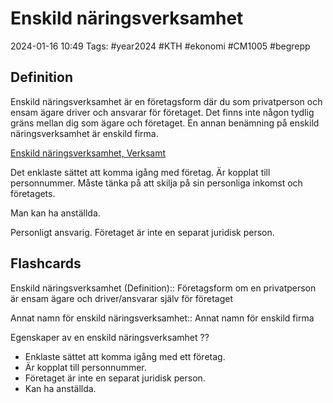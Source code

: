 # Enskild näringsverksamhet

2024-01-16 10:49
Tags: #year2024 #KTH #ekonomi #CM1005 #begrepp

## Definition

Enskild näringsverksamhet är en företagsform där du som privatperson och ensam ägare driver och ansvarar för företaget. Det finns inte någon tydlig gräns mellan dig som ägare och företaget. En annan benämning på enskild näringsverksamhet är enskild firma.

[Enskild näringsverksamhet, Verksamt](https://www.verksamt.se/starta/valj-foretagsform/enskild-naringsverksamhet)

Det enklaste sättet att komma igång med företag. Är kopplat till personnummer. Måste tänka på att skilja på sin personliga inkomst och företagets.

Man kan ha anställda.

Personligt ansvarig. Företaget är inte en separat juridisk person.

## Flashcards

Enskild näringsverksamhet (Definition):: Företagsform om en privatperson är ensam ägare och driver/ansvarar själv för företaget
<!--SR:!2024-02-11,12,278!2024-02-15,16,290-->

Annat namn för enskild näringsverksamhet:: Annat namn för enskild firma
<!--SR:!2024-02-15,16,294!2024-02-10,15,294-->

Egenskaper av en enskild näringsverksamhet
??
- Enklaste sättet att komma igång med ett företag.
- Är kopplat till personnummer.
- Företaget är inte en separat juridisk person.
- Kan ha anställda.
<!--SR:!2024-02-27,24,278!2024-02-13,14,290-->

